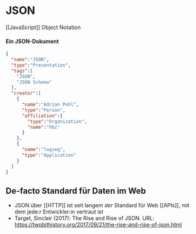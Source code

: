 # JSON
[[JavaScript]] Object Notation
#### Ein JSON-Dokument
```json
{
  "name":"JSON",
  "type":"Presentation",
  "tags":[
    "JSON",
    "JSON Schema"
  ],
  "creator":[
    {
      "name":"Adrian Pohl",
      "type":"Person",
      "affiliation":{
        "type":"Organization",
        "name":"hbz"
      }
    },
    {
      "name":"logseq",
      "type":"Application"
    }
  ]
}
```
## De-facto Standard für Daten im Web
* JSON über [[HTTP]] ist  seit langem *der* Standard für Web [[APIs]], mit dem jede:r Entwickler:in vertraut ist 
* Target, Sinclair (2017): The Rise and Rise of JSON. URL: https://twobithistory.org/2017/09/21/the-rise-and-rise-of-json.html